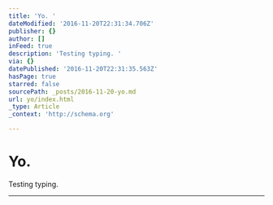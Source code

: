 ```yaml
---
title: 'Yo. '
dateModified: '2016-11-20T22:31:34.706Z'
publisher: {}
author: []
inFeed: true
description: 'Testing typing. '
via: {}
datePublished: '2016-11-20T22:31:35.563Z'
hasPage: true
starred: false
sourcePath: _posts/2016-11-20-yo.md
url: yo/index.html
_type: Article
_context: 'http://schema.org'

---
```

# Yo. 

Testing typing. 

---